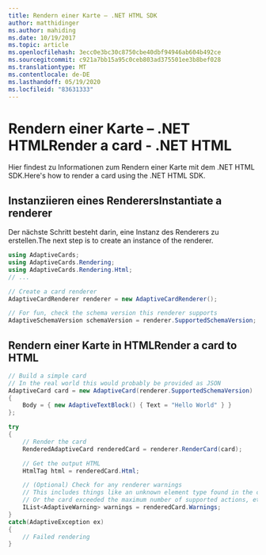 ```yaml
---
title: Rendern einer Karte – .NET HTML SDK
author: matthidinger
ms.author: mahiding
ms.date: 10/19/2017
ms.topic: article
ms.openlocfilehash: 3ecc0e3bc30c8750cbe40dbf94946ab604b492ce
ms.sourcegitcommit: c921a7bb15a95c0ceb803ad375501ee3b8bef028
ms.translationtype: MT
ms.contentlocale: de-DE
ms.lasthandoff: 05/19/2020
ms.locfileid: "83631333"
---
```

# <a name="render-a-card---net-html"></a><span data-ttu-id="03f24-102">Rendern einer Karte – .NET HTML</span><span class="sxs-lookup"><span data-stu-id="03f24-102">Render a card - .NET HTML</span></span>

<span data-ttu-id="03f24-103">Hier findest zu Informationen zum Rendern einer Karte mit dem .NET HTML SDK.</span><span class="sxs-lookup"><span data-stu-id="03f24-103">Here's how to render a card using the .NET HTML SDK.</span></span>

## <a name="instantiate-a-renderer"></a><span data-ttu-id="03f24-104">Instanziieren eines Renderers</span><span class="sxs-lookup"><span data-stu-id="03f24-104">Instantiate a renderer</span></span>

<span data-ttu-id="03f24-105">Der nächste Schritt besteht darin, eine Instanz des Renderers zu erstellen.</span><span class="sxs-lookup"><span data-stu-id="03f24-105">The next step is to create an instance of the renderer.</span></span> 

```csharp
using AdaptiveCards;
using AdaptiveCards.Rendering;
using AdaptiveCards.Rendering.Html;
// ... 

// Create a card renderer
AdaptiveCardRenderer renderer = new AdaptiveCardRenderer();

// For fun, check the schema version this renderer supports
AdaptiveSchemaVersion schemaVersion = renderer.SupportedSchemaVersion; // 1.0
```

## <a name="render-a-card-to-html"></a><span data-ttu-id="03f24-106">Rendern einer Karte in HTML</span><span class="sxs-lookup"><span data-stu-id="03f24-106">Render a card to HTML</span></span>

```csharp
// Build a simple card
// In the real world this would probably be provided as JSON
AdaptiveCard card = new AdaptiveCard(renderer.SupportedSchemaVersion)
{
    Body = { new AdaptiveTextBlock() { Text = "Hello World" } }
};

try
{
    // Render the card
    RenderedAdaptiveCard renderedCard = renderer.RenderCard(card);

    // Get the output HTML 
    HtmlTag html = renderedCard.Html;

    // (Optional) Check for any renderer warnings
    // This includes things like an unknown element type found in the card
    // Or the card exceeded the maximum number of supported actions, etc
    IList<AdaptiveWarning> warnings = renderedCard.Warnings;
}
catch(AdaptiveException ex)
{
    // Failed rendering
}
```
